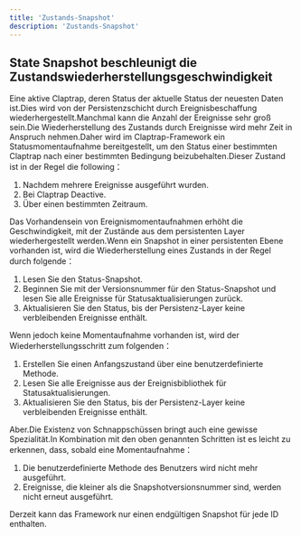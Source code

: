```yaml
---
title: 'Zustands-Snapshot'
description: 'Zustands-Snapshot'
---
```


## State Snapshot beschleunigt die Zustandswiederherstellungsgeschwindigkeit

Eine aktive Claptrap, deren Status der aktuelle Status der neuesten Daten ist.Dies wird von der Persistenzschicht durch Ereignisbeschaffung wiederhergestellt.Manchmal kann die Anzahl der Ereignisse sehr groß sein.Die Wiederherstellung des Zustands durch Ereignisse wird mehr Zeit in Anspruch nehmen.Daher wird im Claptrap-Framework ein Statusmomentaufnahme bereitgestellt, um den Status einer bestimmten Claptrap nach einer bestimmten Bedingung beizubehalten.Dieser Zustand ist in der Regel die following：

1. Nachdem mehrere Ereignisse ausgeführt wurden.
2. Bei Claptrap Deactive.
3. Über einen bestimmten Zeitraum.

Das Vorhandensein von Ereignismomentaufnahmen erhöht die Geschwindigkeit, mit der Zustände aus dem persistenten Layer wiederhergestellt werden.Wenn ein Snapshot in einer persistenten Ebene vorhanden ist, wird die Wiederherstellung eines Zustands in der Regel durch folgende：

1. Lesen Sie den Status-Snapshot.
2. Beginnen Sie mit der Versionsnummer für den Status-Snapshot und lesen Sie alle Ereignisse für Statusaktualisierungen zurück.
3. Aktualisieren Sie den Status, bis der Persistenz-Layer keine verbleibenden Ereignisse enthält.

Wenn jedoch keine Momentaufnahme vorhanden ist, wird der Wiederherstellungsschritt zum folgenden：

1. Erstellen Sie einen Anfangszustand über eine benutzerdefinierte Methode.
2. Lesen Sie alle Ereignisse aus der Ereignisbibliothek für Statusaktualisierungen.
3. Aktualisieren Sie den Status, bis der Persistenz-Layer keine verbleibenden Ereignisse enthält.

Aber.Die Existenz von Schnappschüssen bringt auch eine gewisse Spezialität.In Kombination mit den oben genannten Schritten ist es leicht zu erkennen, dass, sobald eine Momentaufnahme：

1. Die benutzerdefinierte Methode des Benutzers wird nicht mehr ausgeführt.
2. Ereignisse, die kleiner als die Snapshotversionsnummer sind, werden nicht erneut ausgeführt.

Derzeit kann das Framework nur einen endgültigen Snapshot für jede ID enthalten.
